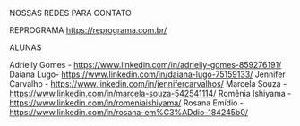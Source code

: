 NOSSAS REDES PARA CONTATO

REPROGRAMA 
https://reprograma.com.br/


ALUNAS

Adrielly Gomes - https://www.linkedin.com/in/adrielly-gomes-859276191/ 
Daiana Lugo- https://www.linkedin.com/in/daiana-lugo-75159133/ 
Jennifer Carvalho - https://www.linkedin.com/in/jennifercarvalhos/ 
Marcela Souza - https://www.linkedin.com/in/marcela-souza-542541114/ 
Romênia Ishiyama - https://www.linkedin.com/in/romeniaishiyama/ 
Rosana Emídio - https://www.linkedin.com/in/rosana-em%C3%ADdio-184245b0/ 

